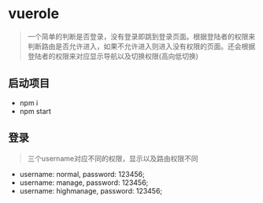 # vuerole

> 一个简单的判断是否登录，没有登录即跳到登录页面。根据登陆者的权限来判断路由是否允许进入，如果不允许进入则进入没有权限的页面。还会根据登陆者的权限来对应显示导航以及切换权限(高向低切换)

## 启动项目
- npm i
- npm start

## 登录
> 三个username对应不同的权限，显示以及路由权限不同

- username: normal,   password: 123456;
- username: manage,   password: 123456;
- username: highmanage,   password: 123456;

